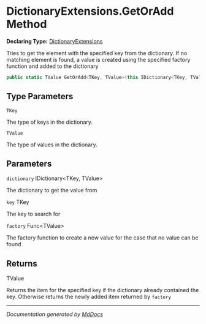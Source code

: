 ﻿# DictionaryExtensions.GetOrAdd Method

**Declaring Type:** [DictionaryExtensions](../index.md)

Tries to get the element with the specified key from the dictionary. If no matching element is found, a value is created using the specified factory function and added to the dictionary

```csharp
public static TValue GetOrAdd<TKey, TValue>(this IDictionary<TKey, TValue> dictionary, TKey key, Func<TValue> factory);
```

## Type Parameters

`TKey`

The type of keys in the dictionary.

`TValue`

The type of values in the dictionary.

## Parameters

`dictionary`  IDictionary\<TKey, TValue\>

The dictionary to get the value from

`key`  TKey

The key to search for

`factory`  Func\<TValue\>

The factory function to create a new value for the case that no value can be found

## Returns

TValue

Returns the item for the specified key if the dictionary already contained the key. Otherwise returns the newly added item returned by `factory`

___

*Documentation generated by [MdDocs](https://github.com/ap0llo/mddocs)*
